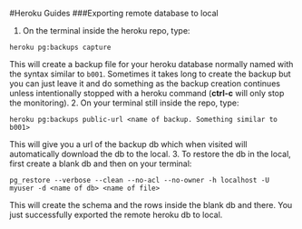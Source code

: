 #Heroku Guides
###Exporting remote database to local
1. On the terminal inside the heroku repo, type:

  ```heroku pg:backups capture```
  
  This will create a backup file for your heroku database normally named with the syntax similar to ```b001```. Sometimes it takes long to create the backup but you can just leave it and do something as the backup creation continues unless intentionally stopped with a heroku command (**ctrl-c** will only stop the monitoring).
2. On your terminal still inside the repo, type:

  ```heroku pg:backups public-url <name of backup. Something similar to b001>```
  
  This will give you a url of the backup db which when visited will automatically download the db to the local.
3. To restore the db in the local, first create a blank db and then on your terminal:

  ```pg_restore --verbose --clean --no-acl --no-owner -h localhost -U myuser -d <name of db> <name of file>```
  
  This will create the schema and the rows inside the blank db and there. You just successfully exported the remote heroku db to local.
